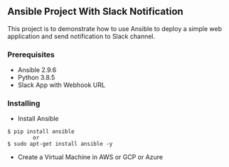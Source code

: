 ## Ansible Project With Slack Notification 

This project is to demonstrate how to use Ansible to deploy a simple web application and send notification to Slack channel. 

### Prerequisites

* Ansible 2.9.6
* Python 3.8.5
* Slack App with Webhook URL

### Installing

* Install Ansible
```
$ pip install ansible 
        or 
$ sudo apt-get install ansible -y 

```
* Create a Virtual Machine in AWS or GCP or Azure
